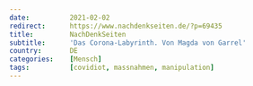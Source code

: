 ```yaml
---
date:          2021-02-02
redirect:      https://www.nachdenkseiten.de/?p=69435
title:         NachDenkSeiten
subtitle:      'Das Corona-Labyrinth. Von Magda von Garrel'
country:       DE
categories:    [Mensch]
tags:          [covidiot, massnahmen, manipulation]
---
```

